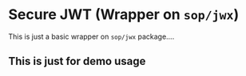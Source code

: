 # Secure JWT (Wrapper on `sop/jwx`)

This is just a basic wrapper on `sop/jwx` package....

## This is just for demo usage